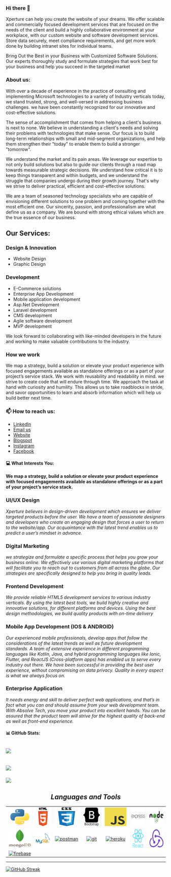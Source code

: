 ### Hi there 👋 

Xperture can help you create the website of your dreams. We offer scalable and commercially focused development services that are focused on the needs of the client and build a highly collaborative environment at your workplace, with our custom website and software development services. Store data securely, meet compliance requirements, and get more work done by building intranet sites for individual teams. 

Bring Out the Best in your Business with Customized Software Solutions. Our experts thoroughly study and formulate strategies that work best for your business and help you succeed in the targeted market
 
### About us:

With over a decade of experience in the practice of consulting and implementing Microsoft technologies to a variety of Industry verticals today, we stand trusted, strong, and well-versed in addressing business challenges. we have been constantly recognized for our innovative and cost-effective solutions.

The sense of accomplishment that comes from helping a client's business is next to none. We believe in understanding a client's needs and solving their problems with technologies that make sense. Our focus is to build long-term relationships with small and mid-segment organizations, and help them strengthen their "today"​ to enable them to build a stronger "tomorrow".

We understand the market and its pain areas. We leverage our expertise to not only build solutions but also to guide our clients through a road map towards measurable strategic decisions. We understand how critical it is to keep things transparent and within budgets, and we understand the struggle that companies undergo during their growth journey. That's why we strive to deliver practical, efficient and cost-effective solutions.

We are a team of seasoned technology specialists who are capable of envisioning different solutions to one problem and coming together with the most efficient one. Our sincerity, passion, and professionalism are what define us as a company. We are bound with strong ethical values which are the true essence of our business.

## Our Services:

### Design & Innovation
- Website Design
- Graphic Design
### Development
- E-Commerce solutions
- Enterprise App Development
- Mobile application development
- Asp.Net Development
- Laravel development
- CMS development
- Agile software development
- MVP development

We look forward to collaborating with like-minded developers in the future and working to make valuable contributions to the industry.

### How we work 
We map a strategy, build a solution or elevate your product experience with focused engagements available as standalone offerings or as a part of your project’s service stack. We work with reusability and readability in mind. we strive to create code that will endure through time. We approach the task at hand with curiosity and humility. This allows us to take roadblocks in stride, and savor opportunities to learn and absorb information which will help us build better next time.

 ### 📫 How to reach us: 
- [LinkedIn](https://www.linkedin.com/company/xperture-inc/)
- [Email us](mailto:xpertureinc@gmail.com)
- [Website](https://xperture.github.io)
- [Blogspot](https://xpertureinc.blogspot.com/)
- [Instagram](https://www.instagram.com/xperture_inc/)
- [Facebook](https://facebook.com/xpertureINC/)

#### 💻 What Interests You:
**We map a strategy, build a solution or elevate your product experience with focused engagements available as standalone offerings or as a part of your project’s service stack.**
### UI/UX Design
*Xperture believes in design-driven development which ensures we deliver targeted products before the user. We have a team of passionate designers and developers who create an engaging design that forces a user to return to the website/app. Our acquaintance with the latest trend enables us to predict a user’s mindset in advance.*
### Digital Marketing
*we strategize and formulate a specific process that helps you grow your business online. We effectively use various digital marketing platforms that will facilitate you to reach out to customers from all across the globe. Our strategies are specifically designed to help you bring in quality leads.*
### Frontend Development
*We provide reliable HTML5 development services to various industry verticals. By using the latest best tools, we build highly creative and innovative solutions, for different platforms and devices. Using the best design methodologies, we build quality products with on-time delivery*
### Mobile App Development (IOS & ANDROID)
*Our experienced mobile professionals, develop apps that follow the considerations of the latest trends as well as future development standards. A team of extensive experience in different programming languages like Kotlin, Java, and hybrid programming languages like Ionic, Flutter, and ReactJS (Cross-platform apps) has enabled us to serve every industry out there. We have been successful in providing the best user experience, without compromising on data privacy. Quality in every aspect is what we always focus on.*
### Enterprise Application
*It needs energy and skill to deliver perfect web applications, and that’s in fact what you can and should assume from your web development team. With Absolve Tech, you move your product into excellent hands. You can be assured that the product team will strive for the highest quality of back-end as well as front-end experience.*

#### 📊 GitHub Stats:
![](https://github-readme-stats.vercel.app/api/top-langs/?username=xperture&theme=dark&hide_border=false&include_all_commits=true&count_private=true&layout=compact)
---
![](https://github-readme-stats.vercel.app/api?username=xperture&show_icons=true&theme=radical)
---
[![](https://visitcount.itsvg.in/api?id=xperture&icon=0&color=0)](https://visitcount.itsvg.in)


<h2 align='center'><i>Languages and Tools</i></h2>
<table width="100" align='center'>
<tr>
    <td align='center'>
    <a href="https://www.python.org" target="_blank"> <img src="https://raw.githubusercontent.com/devicons/devicon/master/icons/python/python-original.svg" alt="python" width="100" height="60"/> </a>
    </td>
    <td align='center'>
    <a href="https://www.w3schools.com/html/default.asp" target="_blank"> <img src="https://raw.githubusercontent.com/devicons/devicon/master/icons/html5/html5-original-wordmark.svg" alt="html5" width="100" height="60"/> </a>
    </td>
    <td align='center'>
    <a href="https://developer.mozilla.org/en-US/docs/Web/CSS" target="_blank"> <img src="https://raw.githubusercontent.com/devicons/devicon/master/icons/css3/css3-original-wordmark.svg" alt="css3" width="100" height="60"/> </a>
    </td>
     <td align='center'>
    <a href="https://getbootstrap.com" target="_blank"> <img src="https://raw.githubusercontent.com/devicons/devicon/master/icons/bootstrap/bootstrap-plain-wordmark.svg" alt="bootstrap" width="100" height="60"/> </a>
    </td>
    <td align='center'>
    <a href="https://developer.mozilla.org/en-US/docs/Web/JavaScript" target="_blank"> <img src="https://raw.githubusercontent.com/devicons/devicon/master/icons/javascript/javascript-original.svg" alt="javascript" width="100" height="60"/> </a>
    <td align='center'>
    <a href="https://expressjs.com" target="_blank"> <img src="https://raw.githubusercontent.com/devicons/devicon/master/icons/express/express-original-wordmark.svg" alt="express" width="100" height="60"/> </a>
    </td>
    <td align='center'>
        <a href="https://nodejs.org" target="_blank"> <img src="https://raw.githubusercontent.com/devicons/devicon/master/icons/nodejs/nodejs-original-wordmark.svg" alt="nodejs" width="100" height="60"/> </a>
    </td>
    </td>
</tr>
<tr>
     <td align='center'>
        <a href="https://www.mongodb.com/" target="_blank"> <img src="https://raw.githubusercontent.com/devicons/devicon/master/icons/mongodb/mongodb-original-wordmark.svg" alt="mongodb" width="100" height="60"/> </a>
    </td>
    <td align='center'>
        <a href="https://www.mysql.com/" target="_blank"> <img src="https://raw.githubusercontent.com/devicons/devicon/master/icons/mysql/mysql-original-wordmark.svg" alt="mysql" width="100" height="60"/> </a>
    </td>
    <td align='center'>
        <a href="https://postman.com" target="_blank"> <img src="https://www.vectorlogo.zone/logos/getpostman/getpostman-icon.svg" alt="postman" width="60" height="50"/> </a>
    <td align='center'>
        <a href="https://git-scm.com/" target="_blank"> <img src="https://www.vectorlogo.zone/logos/git-scm/git-scm-icon.svg" alt="git" width="100" height="60"/> </a>
    </td>
  <td align='center'>
        <a href="https://heroku.com" target="_blank"> <img src="https://www.vectorlogo.zone/logos/heroku/heroku-icon.svg" alt="heroku" width="100" height="60"/> </a>
    </td>
    <td align='center'>
        <a href="https://reactjs.org/" target="_blank"> <img src="https://raw.githubusercontent.com/devicons/devicon/master/icons/react/react-original-wordmark.svg" alt="react" width="100" height="60"/> </a>
    </td>
   <td align='center'>
        <a href="https://redux.js.org" target="_blank"> <img src="https://raw.githubusercontent.com/devicons/devicon/master/icons/redux/redux-original.svg" alt="redux" width="100" height="60"/> </a>
    </td>  
</tr>
 <tr>
    <td align='center'>
        <a href="https://firebase.google.com/" target="_blank"> <img src="https://www.vectorlogo.zone/logos/firebase/firebase-icon.svg" alt="firebase" width="100" height="60"/> </a>
    </td>
</tr>
</table> 
<hr> 

<!-- <p><img align="center" src="https://github-readme-streak-stats.herokuapp.com/?user=xperture&" alt="xperture" /></p> -->
[![GitHub Streak](https://github-readme-streak-stats.herokuapp.com?user=xperture&theme=gotham)](https://git.io/streak-stats)
